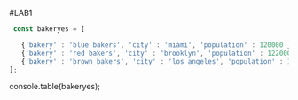 
#LAB1
```javascript
 const bakeryes = [

   {'bakery' : 'blue bakers', 'city' : 'miami', 'population' : 120000 },
   {'bakery' : 'red bakers', 'city' : 'brooklyn', 'population' : 122000 },
   {'bakery' : 'brown bakers', 'city' : 'los angeles', 'population' : 125000 }   
];
```
console.table(bakeryes);
